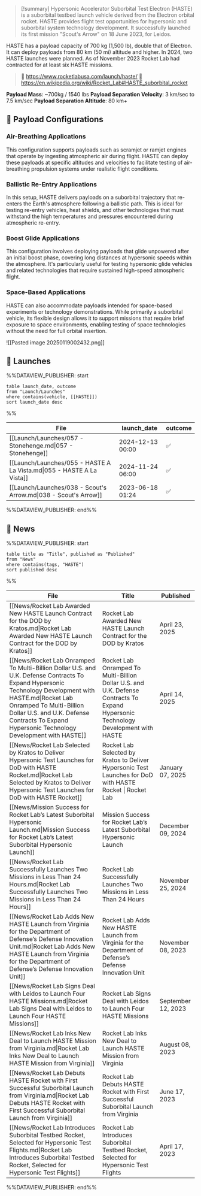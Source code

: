 >[!summary]
Hypersonic Accelerator Suborbital Test Electron (HASTE) is a suborbital testbed launch vehicle derived from the Electron orbital rocket. HASTE provides flight test opportunities for hypersonic and suborbital system technology development. It successfully launched its first mission "Scout's Arrow" on 18 June 2023, for Leidos.
>
HASTE has a payload capacity of 700 kg (1,500 lb), double that of Electron. It can deploy payloads from 80 km (50 mi) altitude and higher. In 2024, two HASTE launches were planned. As of November 2023 Rocket Lab had contracted for at least six HASTE missions.
>
> 🚀 https://www.rocketlabusa.com/launch/haste/
>🔗 https://en.wikipedia.org/wiki/Rocket_Lab#HASTE_suborbital_rocket

**Payload Mass**: ~700kg / 1540 lbs
**Payload Separation Velocity**: 3 km/sec to 7.5 km/sec
**Payload Separation Altitude**: 80 km+
## 📡 Payload Configurations

### Air-Breathing Applications
This configuration supports payloads such as scramjet or ramjet engines that operate by ingesting atmospheric air during flight. HASTE can deploy these payloads at specific altitudes and velocities to facilitate testing of air-breathing propulsion systems under realistic flight conditions.

### Ballistic Re-Entry Applications
In this setup, HASTE delivers payloads on a suborbital trajectory that re-enters the Earth's atmosphere following a ballistic path. This is ideal for testing re-entry vehicles, heat shields, and other technologies that must withstand the high temperatures and pressures encountered during atmospheric re-entry.

### Boost Glide Applications
This configuration involves deploying payloads that glide unpowered after an initial boost phase, covering long distances at hypersonic speeds within the atmosphere. It's particularly useful for testing hypersonic glide vehicles and related technologies that require sustained high-speed atmospheric flight.

### Space-Based Applications
HASTE can also accommodate payloads intended for space-based experiments or technology demonstrations. While primarily a suborbital vehicle, its flexible design allows it to support missions that require brief exposure to space environments, enabling testing of space technologies without the need for full orbital insertion.

![[Pasted image 20250119002432.png]]

## 🚀 Launches
%%DATAVIEW_PUBLISHER: start
```
table launch_date, outcome
from "Launch/Launches"
where contains(vehicle, [[HASTE]])
sort launch_date desc
```
%%

| File                                                                  | launch_date      | outcome |
| --------------------------------------------------------------------- | ---------------- | ------- |
| [[Launch/Launches/057 - Stonehenge.md\|057 - Stonehenge]]             | 2024-12-13 00:00 | ✅       |
| [[Launch/Launches/055 - HASTE A La Vista.md\|055 - HASTE A La Vista]] | 2024-11-24 06:00 | ✅       |
| [[Launch/Launches/038 - Scout's Arrow.md\|038 - Scout's Arrow]]       | 2023-06-18 01:24 | ✅       |

%%DATAVIEW_PUBLISHER: end%%

## 📰 News
%%DATAVIEW_PUBLISHER: start
```
table title as "Title", published as "Published"
from "News"
where contains(tags, "HASTE")
sort published desc
```
%%

| File                                                                                                                                                                                                                                                                               | Title                                                                                                                              | Published          |
| ---------------------------------------------------------------------------------------------------------------------------------------------------------------------------------------------------------------------------------------------------------------------------------- | ---------------------------------------------------------------------------------------------------------------------------------- | ------------------ |
| [[News/Rocket Lab Awarded New HASTE Launch Contract for the DOD by Kratos.md\|Rocket Lab Awarded New HASTE Launch Contract for the DOD by Kratos]]                                                                                                                                 | Rocket Lab Awarded New HASTE Launch Contract for the DOD by Kratos                                                                 | April 23, 2025     |
| [[News/Rocket Lab Onramped To Multi-Billion Dollar U.S. and U.K. Defense Contracts To Expand Hypersonic Technology Development with HASTE.md\|Rocket Lab Onramped To Multi-Billion Dollar U.S. and U.K. Defense Contracts To Expand Hypersonic Technology Development with HASTE]] | Rocket Lab Onramped To Multi-Billion Dollar U.S. and U.K. Defense Contracts To Expand Hypersonic Technology Development with HASTE | April 14, 2025     |
| [[News/Rocket Lab Selected by Kratos to Deliver Hypersonic Test Launches for DoD with HASTE Rocket.md\|Rocket Lab Selected by Kratos to Deliver Hypersonic Test Launches for DoD with HASTE Rocket]]                                                                               | Rocket Lab Selected by Kratos to Deliver Hypersonic Test Launches for DoD with HASTE Rocket  \| Rocket Lab                         | January 07, 2025   |
| [[News/Mission Success for Rocket Lab’s Latest Suborbital Hypersonic Launch.md\|Mission Success for Rocket Lab’s Latest Suborbital Hypersonic Launch]]                                                                                                                             | Mission Success for Rocket Lab’s Latest Suborbital Hypersonic Launch                                                               | December 09, 2024  |
| [[News/Rocket Lab Successfully Launches Two Missions in Less Than 24 Hours.md\|Rocket Lab Successfully Launches Two Missions in Less Than 24 Hours]]                                                                                                                               | Rocket Lab Successfully Launches Two Missions in Less Than 24 Hours                                                                | November 25, 2024  |
| [[News/Rocket Lab Adds New HASTE Launch from Virginia for the Department of Defense’s Defense Innovation Unit.md\|Rocket Lab Adds New HASTE Launch from Virginia for the Department of Defense’s Defense Innovation Unit]]                                                         | Rocket Lab Adds New HASTE Launch from Virginia for the Department of Defense’s Defense Innovation Unit                             | November 08, 2023  |
| [[News/Rocket Lab Signs Deal with Leidos to Launch Four HASTE Missions.md\|Rocket Lab Signs Deal with Leidos to Launch Four HASTE Missions]]                                                                                                                                       | Rocket Lab Signs Deal with Leidos to Launch Four HASTE Missions                                                                    | September 12, 2023 |
| [[News/Rocket Lab Inks New Deal to Launch HASTE Mission from Virginia.md\|Rocket Lab Inks New Deal to Launch HASTE Mission from Virginia]]                                                                                                                                         | Rocket Lab Inks New Deal to Launch HASTE Mission from Virginia                                                                     | August 08, 2023    |
| [[News/Rocket Lab Debuts HASTE Rocket with First Successful Suborbital Launch from Virginia.md\|Rocket Lab Debuts HASTE Rocket with First Successful Suborbital Launch from Virginia]]                                                                                             | Rocket Lab Debuts HASTE Rocket with First Successful Suborbital Launch from Virginia                                               | June 17, 2023      |
| [[News/Rocket Lab Introduces Suborbital Testbed Rocket, Selected for Hypersonic Test Flights.md\|Rocket Lab Introduces Suborbital Testbed Rocket, Selected for Hypersonic Test Flights]]                                                                                           | Rocket Lab Introduces Suborbital Testbed Rocket, Selected for Hypersonic Test Flights                                              | April 17, 2023     |

%%DATAVIEW_PUBLISHER: end%%
